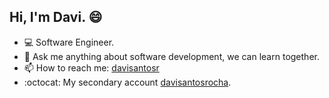 
## Hi, I'm Davi. 😄
- :computer: Software Engineer.
- 💬 Ask me anything about software development, we can learn together.
- 📫 How to reach me: [davisantosr](https://www.linkedin.com/in/davisantosr/)
- :octocat: My secondary account [davisantosrocha](https://github.com/davisantosrocha).

<!--
**davisantosr/davisantosr** is a ✨ _special_ ✨ repository because its `README.md` (this file) appears on your GitHub profile.

Hi, I'm Davi Santos Rocha, a passionate Full Stack Web Developer 🚀 from Brazil.


Here are some ideas to get you started:

- 🔭 I’m currently working on awesome stuff
- 🌱 I’m constantly learning 
- 👯 I’m looking to collaborate on open source community
- 💬 Ask me about ...
- 📫 How to reach me: [davisantosr](https://www.linkedin.com/in/davisantosr/);
- 😄 Pronouns: ...
- ⚡ Fun fact: ...
-->
